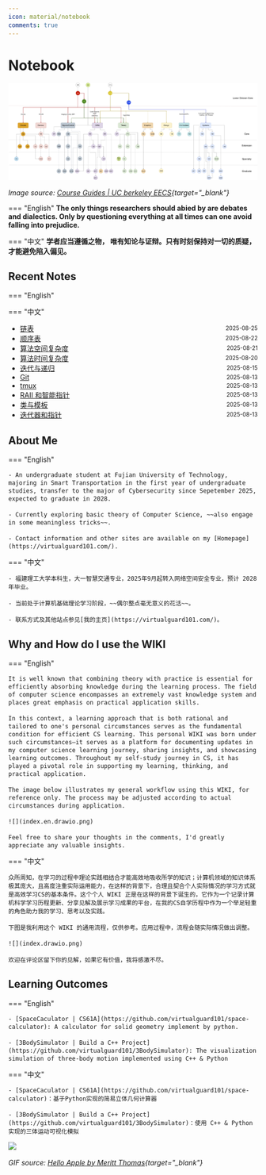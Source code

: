 ```yaml
---
icon: material/notebook
comments: true
---
```


# Notebook

<!-- ![](../assets/images/index-power.jpg) -->

![EECS Learning Path](../assets/images/berkeley-eecs.png)

*Image source: [Course Guides | UC berkeley EECS](https://hkn.eecs.berkeley.edu/courseguides){target="_blank"}*

<!-- <div>
  <p>
    <em>
    Image source: <a href="https://hkn.eecs.berkeley.edu/courseguides" target="_blank">Course Guides | UC berkeley EECS</a>
    </em>
  </p>
</div> -->

=== "English"
    **The only things researchers should abied by are debates and dialectics. Only by questioning everything at all times can one avoid falling into prejudice.**  

=== "中文"
    **学者应当遵循之物， 唯有知论与证辩。只有时刻保持对一切的质疑，才能避免陷入偏见。**


## Recent Notes 

=== "English"

=== "中文"

<!-- recent_notes_start -->
<ul>
<li><div style="display:flex; justify-content:space-between; align-items:center;"><a href="dsa/ds/linear/linked-list/">链表</a><span style="font-size:0.8em;">2025-08-25</span></div></li>
<li><div style="display:flex; justify-content:space-between; align-items:center;"><a href="dsa/ds/linear/array/">顺序表</a><span style="font-size:0.8em;">2025-08-22</span></div></li>
<li><div style="display:flex; justify-content:space-between; align-items:center;"><a href="dsa/anal/space/">算法空间复杂度</a><span style="font-size:0.8em;">2025-08-21</span></div></li>
<li><div style="display:flex; justify-content:space-between; align-items:center;"><a href="dsa/anal/time/">算法时间复杂度</a><span style="font-size:0.8em;">2025-08-20</span></div></li>
<li><div style="display:flex; justify-content:space-between; align-items:center;"><a href="dsa/anal/iter_and_recu/">迭代与递归</a><span style="font-size:0.8em;">2025-08-15</span></div></li>
<li><div style="display:flex; justify-content:space-between; align-items:center;"><a href="tools/git/">Git</a><span style="font-size:0.8em;">2025-08-13</span></div></li>
<li><div style="display:flex; justify-content:space-between; align-items:center;"><a href="tools/linux/tmux/">tmux</a><span style="font-size:0.8em;">2025-08-13</span></div></li>
<li><div style="display:flex; justify-content:space-between; align-items:center;"><a href="language/c++/C++ Fundamental/11-smart_pointer-RAII/">RAII 和智能指针</a><span style="font-size:0.8em;">2025-08-13</span></div></li>
<li><div style="display:flex; justify-content:space-between; align-items:center;"><a href="language/c++/C++ Fundamental/05-classes-template/">类与模板</a><span style="font-size:0.8em;">2025-08-13</span></div></li>
<li><div style="display:flex; justify-content:space-between; align-items:center;"><a href="language/c++/C++ Fundamental/04-iterators-pointers/">迭代器和指针</a><span style="font-size:0.8em;">2025-08-13</span></div></li>
</ul>
<!-- recent_notes_end -->


## About Me

=== "English"

    - An undergraduate student at Fujian University of Technology, majoring in Smart Transportation in the first year of undergraduate studies, transfer to the major of Cybersecurity since Sepetember 2025, expected to graduate in 2028.

    - Currently exploring basic theory of Computer Science, ~~also engage in some meaningless tricks~~.

    - Contact information and other sites are available on my [Homepage](https://virtualguard101.com/).

=== "中文"

    - 福建理工大学本科生，大一智慧交通专业，2025年9月起转入网络空间安全专业，预计 2028 年毕业。

    - 当前处于计算机基础理论学习阶段，~~偶尔整点毫无意义的花活~~。

    - 联系方式及其他站点参见[我的主页](https://virtualguard101.com/)。

## Why and How do I use the WIKI

=== "English"

    It is well known that combining theory with practice is essential for efficiently absorbing knowledge during the learning process. The field of computer science encompasses an extremely vast knowledge system and places great emphasis on practical application skills. 
    
    In this context, a learning approach that is both rational and tailored to one's personal circumstances serves as the fundamental condition for efficient CS learning. This personal WIKI was born under such circumstances—it serves as a platform for documenting updates in my computer science learning journey, sharing insights, and showcasing learning outcomes. Throughout my self-study journey in CS, it has played a pivotal role in supporting my learning, thinking, and practical application.

    The image below illustrates my general workflow using this WIKI, for reference only. The process may be adjusted according to actual circumstances during application.

    ![](index.en.drawio.png)

    Feel free to share your thoughts in the comments, I'd greatly appreciate any valuable insights.

=== "中文"

    众所周知，在学习的过程中理论实践相结合才能高效地吸收所学的知识；计算机领域的知识体系极其庞大，且高度注重实际运用能力，在这样的背景下，合理且契合个人实际情况的学习方式就是高效学习CS的基本条件。这个个人 WIKI 正是在这样的背景下诞生的，它作为一个记录计算机科学学习历程更新、分享见解及展示学习成果的平台，在我的CS自学历程中作为一个举足轻重的角色助力我的学习、思考以及实践。

    下图是我利用这个 WIKI 的通用流程，仅供参考。应用过程中，流程会随实际情况做出调整。

    ![](index.drawio.png)

    欢迎在评论区留下你的见解，如果它有价值，我将感激不尽。

## Learning Outcomes

=== "English"

    - [SpaceCaculator | CS61A](https://github.com/virtualguard101/space-calculator): A calculator for solid geometry implement by python.

    - [3BodySimulator | Build a C++ Project](https://github.com/virtualguard101/3BodySimulator): The visualization simulation of three-body motion implemented using C++ & Python

=== "中文"

    - [SpaceCaculator | CS61A](https://github.com/virtualguard101/space-calculator)：基于Python实现的简易立体几何计算器

    - [3BodySimulator | Build a C++ Project](https://github.com/virtualguard101/3BodySimulator)：使用 C++ & Python 实现的三体运动可视化模拟


![](https://butterblock233.github.io/posts/images/Hello.gif)

*GIF source: [Hello Apple by Meritt Thomas](https://dribbble.com/shots/17347386-Hello-Apple){target="_blank"}*

